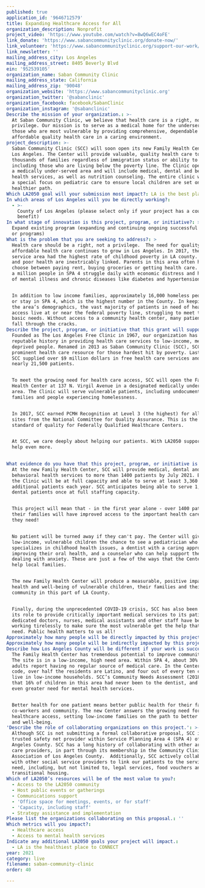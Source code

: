 ```yaml
---
published: true
application_id: '9646712579'
title: Expanding Healthcare Access for All
organization_description: Nonprofit
project_video: 'https://www.youtube.com/watch?v=8wQ6wEC4oFE'
link_donate: 'https://www.sabancommunityclinic.org/donate-now/'
link_volunteer: 'https://www.sabancommunityclinic.org/support-our-work/get-involved/'
link_newsletter: ''
mailing_address_city: Los Angeles
mailing_address_street: 8405 Beverly Blvd
ein: '952539105'
organization_name: Saban Community Clinic
mailing_address_state: California
mailing_address_zip: '90048'
organization_website: 'https://www.sabancommunityclinic.org'
organization_twitter: '@sabanclinic'
organization_facebook: facebook/SabanClinic
organization_instagram: '@sabanclinic'
Describe the mission of your organization.: >-
  At Saban Community Clinic, we believe that health care is a right, not a
  privilege. Our mission is to serve as a medical home for the underserved and
  those who are most vulnerable by providing comprehensive, dependable and
  affordable quality health care in a caring environment.
project_description: >-
  Saban Community Clinic (SCC) will soon open its new Family Health Center in
  Los Angeles. The Center will provide valuable, quality health care to
  thousands of families regardless of immigration status or ability to pay,
  including those who are living below the poverty line. The Clinic operates in
  a medically under-served area and will include medical, dental and behavioral
  health services, as well as nutrition counseling. The entire clinic will have
  a special focus on pediatric care to ensure local children are set on a
  healthier path.   
Which LA2050 goal will your submission most impact?: LA is the best place to LIVE
In which areas of Los Angeles will you be directly working?:
  - >-
    County of Los Angeles (please select only if your project has a countywide
    benefit)
In what stage of innovation is this project, program, or initiative?: >-
  Expand existing program (expanding and continuing ongoing successful projects
  or programs)
What is the problem that you are seeking to address?: >
  Health care should be a right, not a privilege.  The need for quality,
  affordable health care continues to grow in Los Angeles. In 2017, the SPA 4
  service area had the highest rate of childhood poverty in LA county. Poverty
  and poor health are inextricably linked. Parents in this area often have to
  choose between paying rent, buying groceries or getting health care. Over half
  a million people in SPA 4 struggle daily with economic distress and high rates
  of mental illness and chronic diseases like diabetes and hypertension. 


  In addition to low income families, approximately 16,000 homeless people live
  or stay in SPA 4, which is the highest number in the County. In keeping with
  the area’s demographics, the vast majority of patients in need of health care
  access live at or near the federal poverty line, struggling to meet their
  basic needs. Without access to a community health center, many patients will
  fall through the cracks.
Describe the project, program, or initiative that this grant will support to address the problem identified.: >-
  Founded as The Los Angeles Free Clinic in 1967, our organization has built a
  reputable history in providing health care services to low-income, medically
  deprived people. Renamed in 2013 as Saban Community Clinic (SCC), SCC is now a
  prominent health care resource for those hardest hit by poverty. Last year,
  SCC supplied over $9 million dollars in free health care services and helped
  nearly 21,500 patients. 


  To meet the growing need for health care access, SCC will open the Family
  Health Center at 137 N. Virgil Avenue in a designated medically under-served
  area. The Clinic will serve vulnerable patients, including undocumented
  families and people experiencing homelessness.


  In 2017, SCC earned PCMH Recognition at Level 3 (the highest) for all three
  sites from the National Committee for Quality Assurance. This is the gold
  standard of quality for Federally Qualified Healthcare Centers. 


  At SCC, we care deeply about helping our patients. With LA2050 support, we can
  help even more.

   
What evidence do you have that this project, program, or initiative is or will be successful, and how will you define and measure success?: >-
  At the new Family Health Center, SCC will provide medical, dental and
  behavioral health services to more than 1400 patients by July 2021. By 2024,
  the Clinic will be at full capacity and able to serve at least 3,360
  additional patients each year. SCC anticipates being able to serve 1,300
  dental patients once at full staffing capacity. 


  This project will mean that - in the first year alone - over 1400 patients and
  their families will have improved access to the important health care services
  they need!  


  No patient will be turned away if they can't pay. The Center will give
  low-income, vulnerable children the chance to see a pediatrician who
  specializes in childhood health issues, a dentist with a caring approach to
  improving their oral health, and a counselor who can help support them in
  dealing with anxiety. These are just a few of the ways that the Center can
  help local families.  


  The new Family Health Center will produce a measurable, positive impact on the
  health and well-being of vulnerable children, their families and their
  community in this part of LA County.


  Finally, during the unprecedented COVID-19 crisis, SCC has also been playing
  its role to provide critically important medical services to its patients. The
  dedicated doctors, nurses, medical assistants and other staff have been
  working tirelessly to make sure the most vulnerable get the help that they
  need. Public health matters to us all!
Approximately how many people will be directly impacted by this project, program, or initiative?: '1400'
Approximately how many people will be indirectly impacted by this project, program, or initiative?: '14000'
Describe how Los Angeles County will be different if your work is successful.: >
  The Family Health Center has tremendous potential to improve community health.
  The site is in a low-income, high need area. Within SPA 4, about 30% of Latino
  adults report having no regular source of medical care. In the Center's zip
  code, over half the residents are Latino, and four out of every ten children
  live in low-income households. SCC’s Community Needs Assessment (2018) found
  that 16% of children in this area had never been to the dentist, and had an
  even greater need for mental health services. 


  Better health for one patient means better public health for their family,
  co-workers and community. The new Center answers the growing need for
  healthcare access, setting low-income families on the path to better health
  and well-being. 
'Describe the role of collaborating organizations on this project.': >-
  Although SCC is not submitting a formal collaborative proposal, SCC is a
  trusted safety net provider within Service Planning Area 4 (SPA 4) of Los
  Angeles County. SCC has a long history of collaborating with other area health
  care providers, in part through its membership in the Community Clinic
  Association of Los Angeles County.  Additionally, SCC actively collaborates
  with other social service providers to link our patients to the services they
  need, including, but not limited to, legal services, food vouchers and
  transitional housing. 
Which of LA2050’s resources will be of the most value to you?:
  - Access to the LA2050 community
  - Host public events or gatherings
  - Communications support
  - 'Office space for meetings, events, or for staff'
  - 'Capacity, including staff'
  - Strategy assistance and implementation
Please list the organizations collaborating on this proposal.: ''
Which metrics will you impact?:
  - Healthcare access
  - Access to mental health services
Indicate any additional LA2050 goals your project will impact.:
  - LA is the healthiest place to CONNECT
year: 2021
category: live
filename: saban-community-clinic
order: 40

---
```

